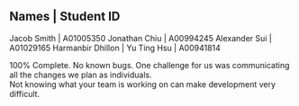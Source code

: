 Names             |     Student ID
------------------------------------
Jacob Smith       | A01005350
Jonathan Chiu     | A00994245
Alexander Sui     | A01029165
Harmanbir Dhillon | 
Yu Ting Hsu       | A00941814

100% Complete.
No known bugs.
One challenge for us was communicating all the changes we plan as individuals.  
Not knowing what your team is working on can make development very difficult.
